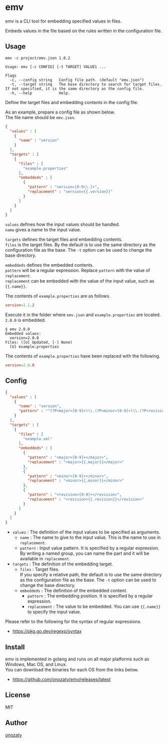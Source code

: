 # emv

emv is a CLI tool for embedding specified values in files.

Embeds values in the file based on the rules written in the configuration file.

## Usage

```
emv -c project/emv.json 1.0.2
```

```
Usage: emv [-c CONFIG] [-t TARGET] VALUE1 ...

Flags
  -c, --config string   Config file path. (default "emv.json")
  -t, --target string   The base directory to search for target files. If not specified, it is the same directory as the config file.
  -h, --help            Help.
```

Define the target files and embedding contents in the config file.

As an example, prepare a config file as shown below.  
The file name should be `emv.json`.

```json
{
  "values" : [
    { 
      "name" : "version"
    }
  ],
  "targets" : [
    {
      "files" : [
        "example.properties"
      ],
      "embeddeds" : [
        {
          "pattern" : "version=[0-9\\.]+",
          "replacement" : "version={{.version}}"
        }
      ]
    }
  ]
}
```

`values` defines how the input values should be handled.  
`name` gives a name to the input value.

`targets` defines the target files and embedding contents.  
`files` is the target files. By the default is to use the same directory as the configuration file as the base. The `-t` option can be used to change the base directory.

`embeddeds` defines the embedded contents.  
`pattern` will be a regular expression. Replace `pattern` with the value of `replacement`.  
`replacement` can be embedded with the value of the input value, such as `{{.name}}`.


The contents of `example.properties` are as follows.

```conf
version=1.1.2
```

Execute it in the folder where `emv.json` and `example.properties` are located.  
`2.0.0` is embedded.

```console
$ emv 2.0.0
Embedded values:
  version=2.0.0
Files: ([U] Updated, [-] None)
  [U] example.properties
```

The contents of `example.properties` have been replaced with the following.

```conf
version=2.0.0
```

## Config

```json
{
  "values" : [
    { 
      "name" : "version",
      "pattern" : "^(?P<major>[0-9]+)\\.(?P<minor>[0-9]+)\\.(?P<revision>[0-9]+)$"
    }
  ],
  "targets" : [
    {
      "files" : [
        "example.xml"
      ],
      "embeddeds" : [
        {
          "pattern" : "<major>[0-9]+</major>",
          "replacement" : "<major>{{.major}}</major>"
        },
        {
          "pattern" : "<minor>[0-9]+</minor>",
          "replacement" : "<minor>{{.minor}}</minor>"
        },
        {
          "pattern" : "<revision>[0-9]+</revision>",
          "replacement" : "<revision>{{.revision}}</revision>"
        }
      ]
    }
  ]
}
```

* `values` : The definition of the input values to be specified as arguments.
  * `name` : The name to give to the input value. This is the name to use in `replacement`.
  * `pattern` : Input value pattern. It is specified by a regular expression.<br>By writing a named group, you can name the part and it will be available in `replacement`.
* `targets` : The definition of the embedding target.
  * `files` : Target files.<br>If you specify a relative path, the default is to use the same directory as the configuration file as the base. The `-t` option can be used to change the base directory.
  * `embeddeds` : The definition of the embedded content.
    * `pattern` : The embedding position. It is specified by a regular expression.
    * `replacement` : The value to be embedded. You can use `{{.name}}` to specify the input value.


Please refer to the following for the syntax of regular expressions.

* https://pkg.go.dev/regexp/syntax

## Install

emv is implemented in golang and runs on all major platforms such as Windows, Mac OS, and Linux.  
You can download the binaries for each OS from the links below.

* https://github.com/onozaty/emv/releases/latest

## License

MIT

## Author

[onozaty](https://github.com/onozaty)
